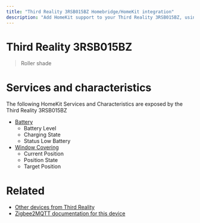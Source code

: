 ```yaml
---
title: "Third Reality 3RSB015BZ Homebridge/HomeKit integration"
description: "Add HomeKit support to your Third Reality 3RSB015BZ, using Homebridge, Zigbee2MQTT and homebridge-z2m."
---
```

<!---
This file has been GENERATED using src/docgen/docgen.ts
DO NOT EDIT THIS FILE MANUALLY!
-->
# Third Reality 3RSB015BZ
> Roller shade


# Services and characteristics
The following HomeKit Services and Characteristics are exposed by
the Third Reality 3RSB015BZ

* [Battery](../../battery.md)
  * Battery Level
  * Charging State
  * Status Low Battery
* [Window Covering](../../cover.md)
  * Current Position
  * Position State
  * Target Position


# Related
* [Other devices from Third Reality](../index.md#third_reality)
* [Zigbee2MQTT documentation for this device](https://www.zigbee2mqtt.io/devices/3RSB015BZ.html)